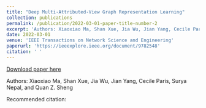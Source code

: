 ```yaml
---
title: "Deep Multi-Attributed-View Graph Representation Learning"
collection: publications
permalink: /publication/2022-03-01-paper-title-number-2
excerpt: 'Authors: Xiaoxiao Ma, Shan Xue, Jia Wu, Jian Yang, Cecile Paris, Surya Nepal, and Quan Z. Sheng'
date: 2022-03-01
venue: 'IEEE Transactions on Network Science and Engineering'
paperurl: 'https://ieeexplore.ieee.org/document/9782548'
citation: ' '
---
```


<a href='https://ieeexplore.ieee.org/document/9782548'>Download paper here</a>

Authors: Xiaoxiao Ma, Shan Xue, Jia Wu, Jian Yang, Cecile Paris, Surya Nepal, and Quan Z. Sheng

Recommended citation:  